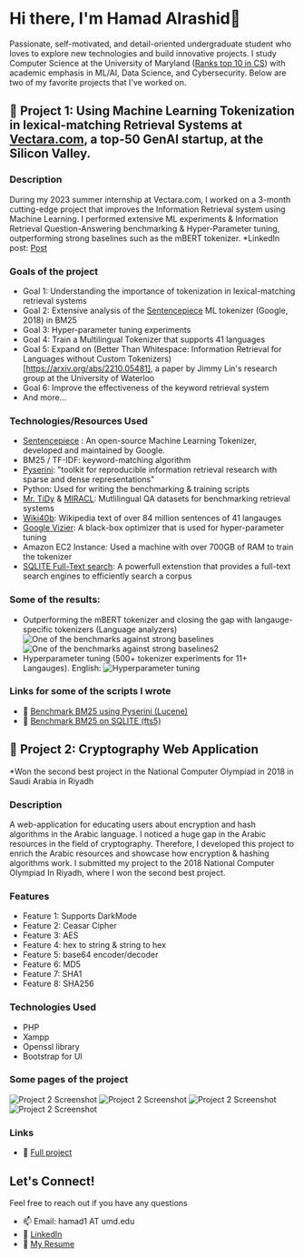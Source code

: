 # Hi there, I'm Hamad Alrashid👋

Passionate, self-motivated, and detail-oriented undergraduate student who loves to explore new technologies and build innovative projects. I study Computer Science at the University of Maryland ([Ranks top 10 in CS](https://cmns.umd.edu/news-events/news/computer-science-undergraduate-program-ranks-top-10)) with academic emphasis in ML/AI, Data Science, and Cybersecurity. Below are two of my favorite projects that I've worked on. 




## 🚀 Project 1: Using Machine Learning Tokenization in lexical-matching Retrieval Systems at [Vectara.com](https://vectara.com/), a top-50 GenAI startup, at the Silicon Valley. 

### Description
During my 2023 summer internship at Vectara.com, I worked on a 3-month cutting-edge project that improves the Information Retrieval system using Machine Learning. I performed extensive ML experiments & Information Retrieval Question-Answering benchmarking & Hyper-Parameter tuning, outperforming strong baselines such as the mBERT tokenizer. 
*LinkedIn post: [Post](https://www.linkedin.com/posts/hamad-alrashid-3a94bb142_%D8%A7%D9%84%D8%AD%D9%85%D8%AF%D9%84%D9%84%D9%87-im-excited-to-announce-that-ive-activity-7101650295583121408-g--0)


### Goals of the project
- Goal 1: Understanding the importance of tokenization in lexical-matching retrieval systems  
- Goal 2: Extensive analysis of the [Sentencepiece](https://github.com/google/sentencepiece) ML tokenizer (Google, 2018) in BM25 
- Goal 3: Hyper-parameter tuning experiments
- Goal 4: Train a Multilingual Tokenizer that supports 41 languages
- Goal 5: Expand on (Better Than Whitespace: Information Retrieval for Languages without Custom Tokenizers)[https://arxiv.org/abs/2210.05481], a paper by Jimmy Lin's research group at the University of Waterloo
- Goal 6: Improve the effectiveness of the keyword retrieval system
- And more...

### Technologies/Resources Used
- [Sentencepiece](https://github.com/google/sentencepiece) : An open-source Machine Learning Tokenizer, developed and maintained by Google. 
- BM25 / TF-IDF: keyword-matching algorithm
- [Pyserini](https://github.com/castorini/pyserini): "toolkit for reproducible information retrieval research with sparse and dense representations"
- Python: Used for writing the benchmarking & training scripts
- [Mr. TiDy](https://aclanthology.org/2021.mrl-1.12.pdf) & [MIRACL](https://github.com/project-miracl/miracl): Mutlilingual QA datasets for benchmarking retrieval systems
- [Wiki40b](https://www.tensorflow.org/datasets/catalog/wiki40b): Wikipedia text of over 84 million sentences of 41 langauges
- [Google Vizier](https://cloud.google.com/vertex-ai/docs/vizier/overview): A black-box optimizer that is used for hyper-parameter tuning
- Amazon EC2 Instance: Used a machine with over 700GB of RAM to train the tokenizer
- [SQLITE Full-Text search](https://www.sqlite.org/fts5.html): A powerfull extenstion that provides a full-text search engines to efficiently search a corpus

### Some of the results:
- Outperforming the mBERT tokenizer and closing the gap with langauge-specific tokenizers (Language analyzers)
![One of the benchmarks against strong baselines](/Sentencepiece/Recall.PNG?raw=true "Recall @ 100")
![One of the benchmarks against strong baselines2](/Sentencepiece/All.PNG?raw=true "ndcg @ 10")
- Hyperparameter tuning (500+ tokenizer experiments for 11+ Langauges). English:
![Hyperparameter tuning](/Sentencepiece/English.PNG?raw=true "Hyperparameter tuning")


### Links for some of the scripts I wrote
- 🔗 [Benchmark BM25 using Pyserini (Lucene)](Sentencepiece/benchmark_pyserini.py)
- 🔗 [Benchmark BM25 on SQLITE (fts5)](Sentencepiece/benchmark_fts5.py)


## 🌟 Project 2: Cryptography Web Application 
*Won the second best project in the National Computer Olympiad in 2018 in Saudi Arabia in Riyadh


### Description
A web-application for educating users about encryption and hash algorithms in the Arabic language. I noticed a huge gap in the Arabic resources in the field of cryptography. Therefore, I developed this project to enrich the Arabic resources and showcase how encryption & hashing algorithms work. I submitted my project to the 2018 National Computer Olympiad In Riyadh, where I won the second best project.

### Features
- Feature 1: Supports DarkMode  
- Feature 2: Ceasar Cipher
- Feature 3: AES
- Feature 4: hex to string & string to hex
- Feature 5: base64 encoder/decoder
- Feature 6: MD5
- Feature 7: SHA1
- Feature 8: SHA256

### Technologies Used
- PHP
- Xampp
- Openssl library
- Bootstrap for UI

### Some pages of the project
![Project 2 Screenshot](https://github.com/HamadAlrashid/Encryption-web-application-Arabic-/blob/main/1.PNG)
![Project 2 Screenshot](https://github.com/HamadAlrashid/Encryption-web-application-Arabic-/blob/main/2.png)
![Project 2 Screenshot](https://github.com/HamadAlrashid/Encryption-web-application-Arabic-/blob/main/3.PNG)
![Project 2 Screenshot](https://github.com/HamadAlrashid/Encryption-web-application-Arabic-/blob/main/4.PNG)


### Links
- 🔗 [Full project](https://github.com/HamadAlrashid/Encryption-web-application-Arabic-)


## Let's Connect!

Feel free to reach out if you have any questions

- 📫 Email: hamad1 AT umd.edu
- :briefcase: [LinkedIn](https://www.linkedin.com/in/hamad-alrashid-3a94bb142/) 
- :page_with_curl: [My Resume](https://drive.google.com/file/d/1z5n1Bh_sobZIMz6J_1dWeWTHlB8S5_xX/view?usp=sharing)



